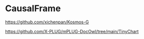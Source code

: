 # CausalFrame

https://github.com/xichenpan/Kosmos-G

https://github.com/X-PLUG/mPLUG-DocOwl/tree/main/TinyChart
